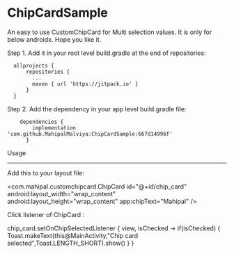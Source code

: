 # ChipCardSample

An easy to use CustomChipCard for Multi selection values. It is only for below androidx. Hope you like it.

Step 1. Add it in your root level build.gradle at the end of repositories:

      allprojects {
          repositories {
            ...
            maven { url 'https://jitpack.io' }
          }
      }
      
Step 2. Add the dependency in your app level build.gradle file:

        dependencies {
	        implementation 'com.github.MahipalMalviya:ChipCardSample:667d14996f'
	      }
        

Usage
_____________________________________________________________________________________________________________________________
Add this to your layout file:

<com.mahipal.customchipcard.ChipCard
   id="@+id/chip_card"
   android:layout_width="wrap_content"
   android:layout_height="wrap_content"
   app:chipText="Mahipal" />
	 
Click listener of ChipCard :

chip_card.setOnChipSelectedListener { view, isChecked ->
     if(isChecked) {
        Toast.makeText(this@MainActivity,"Chip card selected",Toast.LENGTH_SHORT).show()
     }
}
	 
